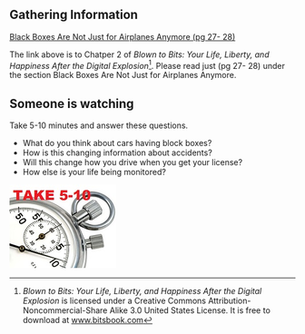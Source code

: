 ## Gathering Information

[Black Boxes Are Not Just for Airplanes Anymore (pg 27- 28)](http://www.bitsbook.com/wp-content/uploads/2008/12/chapter2.pdf 'Click for reading sample')

The link above is to Chatper 2 of *Blown to Bits: Your Life, Liberty, and Happiness After the Digital Explosion*[^first].  Please read just (pg 27- 28) under the section Black Boxes Are Not Just for Airplanes Anymore.

## Someone is watching
Take 5-10 minutes and answer these questions.
 - What do you think about cars having block boxes?
 - How is this changing information about accidents?
 - Will this change how you drive when you get your license?
 - How else is your life being monitored?
 

![Take 5-10](.guides/img/stopwatch510.jpg)


[^first]: *Blown to Bits: Your Life, Liberty, and Happiness After the Digital Explosion* is licensed under a Creative Commons Attribution-Noncommercial-Share Alike 3.0 United States License. It is free to download at www.bitsbook.com




